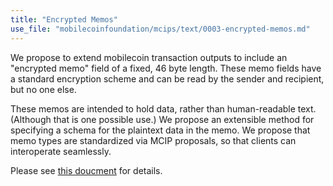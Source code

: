 ```yaml
---
title: "Encrypted Memos"
use_file: "mobilecoinfoundation/mcips/text/0003-encrypted-memos.md"
---
```

We propose to extend mobilecoin transaction outputs to include an "encrypted memo" field of a fixed, 46 byte length. These memo fields have a standard encryption scheme and can be read by the sender and recipient, but no one else.

These memos are intended to hold data, rather than human-readable text. (Although that is one possible use.) We propose an extensible method for specifying a schema for the plaintext data in the memo. We propose that memo types are standardized via MCIP proposals, so that clients can interoperate seamlessly.

Please see [this doucment](https://github.com/mobilecoinfoundation/mcips/blob/main/text/0003-encrypted-memos.md) for details.
